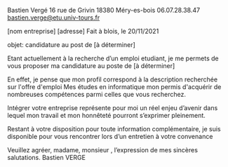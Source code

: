 Bastien Vergé
16 rue de Grivin
18380 Méry-es-bois
06.07.28.38.47
bastien.verge@etu.univ-tours.fr

[nom entreprise]
[adresse]
Fait à blois, le 20/11/2021

objet: candidature au post de [à déterminer]


Etant actuellement à la recherche d’un emploi etudiant, je me permets de vous proposer ma candidature au poste de [à déterminer]

En effet, je pense que mon profil correspond à la description recherchée sur l'offre d'emploi
Mes études en informatique mon permis d'acquérir de nombreuses compétences parmi celles que vous recherchez.

Intégrer votre entreprise représente pour moi un réel enjeu d’avenir dans lequel mon travail et mon honnêteté pourront s’exprimer pleinement.

Restant à votre disposition pour toute information complémentaire, je suis disponible pour vous rencontrer lors d’un entretien à votre convenance

Veuillez agréer, madame, monsieur , l’expression de mes sincères salutations.
Bastien VERGE